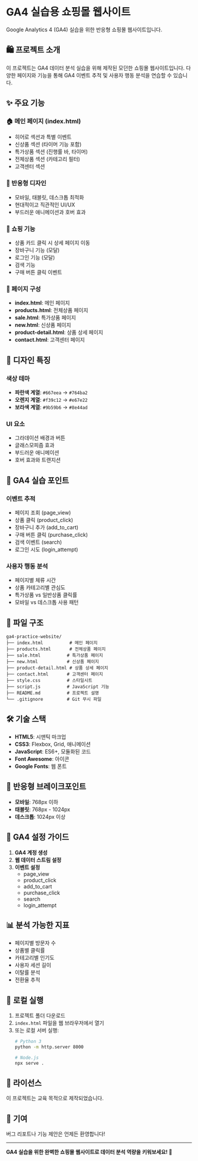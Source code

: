 # GA4 실습용 쇼핑몰 웹사이트

Google Analytics 4 (GA4) 실습을 위한 반응형 쇼핑몰 웹사이트입니다.

## 🛍️ 프로젝트 소개

이 프로젝트는 GA4 데이터 분석 실습을 위해 제작된 모던한 쇼핑몰 웹사이트입니다. 다양한 페이지와 기능을 통해 GA4 이벤트 추적 및 사용자 행동 분석을 연습할 수 있습니다.

## ✨ 주요 기능

### 🏠 메인 페이지 (index.html)
- 히어로 섹션과 특별 이벤트
- 신상품 섹션 (타이머 기능 포함)
- 특가상품 섹션 (진행률 바, 타이머)
- 전체상품 섹션 (카테고리 필터)
- 고객센터 섹션

### 📱 반응형 디자인
- 모바일, 태블릿, 데스크톱 최적화
- 현대적이고 직관적인 UI/UX
- 부드러운 애니메이션과 호버 효과

### 🛒 쇼핑 기능
- 상품 카드 클릭 시 상세 페이지 이동
- 장바구니 기능 (모달)
- 로그인 기능 (모달)
- 검색 기능
- 구매 버튼 클릭 이벤트

### 📄 페이지 구성
- **index.html**: 메인 페이지
- **products.html**: 전체상품 페이지
- **sale.html**: 특가상품 페이지
- **new.html**: 신상품 페이지
- **product-detail.html**: 상품 상세 페이지
- **contact.html**: 고객센터 페이지

## 🎨 디자인 특징

### 색상 테마
- **파란색 계열**: `#667eea` → `#764ba2`
- **오렌지 계열**: `#f39c12` → `#e67e22`
- **보라색 계열**: `#9b59b6` → `#8e44ad`

### UI 요소
- 그라데이션 배경과 버튼
- 글래스모피즘 효과
- 부드러운 애니메이션
- 호버 효과와 트랜지션

## 🚀 GA4 실습 포인트

### 이벤트 추적
- 페이지 조회 (page_view)
- 상품 클릭 (product_click)
- 장바구니 추가 (add_to_cart)
- 구매 버튼 클릭 (purchase_click)
- 검색 이벤트 (search)
- 로그인 시도 (login_attempt)

### 사용자 행동 분석
- 페이지별 체류 시간
- 상품 카테고리별 관심도
- 특가상품 vs 일반상품 클릭률
- 모바일 vs 데스크톱 사용 패턴

## 📁 파일 구조

```
ga4-practice-website/
├── index.html          # 메인 페이지
├── products.html       # 전체상품 페이지
├── sale.html          # 특가상품 페이지
├── new.html           # 신상품 페이지
├── product-detail.html # 상품 상세 페이지
├── contact.html       # 고객센터 페이지
├── style.css          # 스타일시트
├── script.js          # JavaScript 기능
├── README.md          # 프로젝트 설명
└── .gitignore         # Git 무시 파일
```

## 🛠️ 기술 스택

- **HTML5**: 시맨틱 마크업
- **CSS3**: Flexbox, Grid, 애니메이션
- **JavaScript**: ES6+, 모듈화된 코드
- **Font Awesome**: 아이콘
- **Google Fonts**: 웹 폰트

## 📱 반응형 브레이크포인트

- **모바일**: 768px 이하
- **태블릿**: 768px - 1024px
- **데스크톱**: 1024px 이상

## 🎯 GA4 설정 가이드

1. **GA4 계정 생성**
2. **웹 데이터 스트림 설정**
3. **이벤트 설정**
   - page_view
   - product_click
   - add_to_cart
   - purchase_click
   - search
   - login_attempt

## 📊 분석 가능한 지표

- 페이지별 방문자 수
- 상품별 클릭률
- 카테고리별 인기도
- 사용자 세션 길이
- 이탈률 분석
- 전환율 추적

## 🔧 로컬 실행

1. 프로젝트 폴더 다운로드
2. `index.html` 파일을 웹 브라우저에서 열기
3. 또는 로컬 서버 실행:
   ```bash
   # Python 3
   python -m http.server 8000
   
   # Node.js
   npx serve .
   ```

## 📝 라이선스

이 프로젝트는 교육 목적으로 제작되었습니다.

## 🤝 기여

버그 리포트나 기능 제안은 언제든 환영합니다!

---

**GA4 실습을 위한 완벽한 쇼핑몰 웹사이트로 데이터 분석 역량을 키워보세요! 🚀** 